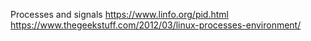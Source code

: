 Processes and signals
https://www.linfo.org/pid.html
https://www.thegeekstuff.com/2012/03/linux-processes-environment/
